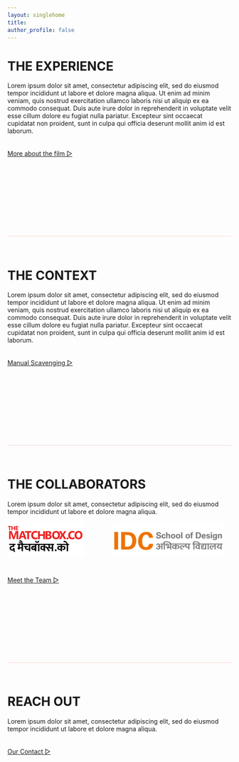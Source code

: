 ```yaml
---
layout: singlehome
title: 
author_profile: false
---
```


<a name="aboutinfo"></a>
# THE EXPERIENCE
Lorem ipsum dolor sit amet, consectetur adipiscing elit, sed do eiusmod tempor incididunt ut labore et dolore magna aliqua. Ut enim ad minim veniam, quis nostrud exercitation ullamco laboris nisi ut aliquip ex ea commodo consequat. Duis aute irure dolor in reprehenderit in voluptate velit esse cillum dolore eu fugiat nulla pariatur. Excepteur sint occaecat cupidatat non proident, sunt in culpa qui officia deserunt mollit anim id est laborum.
<div class = "home-button" style="height:100px; padding-top: 20px; padding-bottom: 80px;">     
 <a class = "home-button" href="{{ site.baseurl }}/about">More about the film ▷</a>       
</div> 

<hr style="height:1px;border-width:0;color:#fcd5ce;background-color:#fcd5ce">
</br>

<a name="aboutinfo"></a>
# THE CONTEXT
Lorem ipsum dolor sit amet, consectetur adipiscing elit, sed do eiusmod tempor incididunt ut labore et dolore magna aliqua. Ut enim ad minim veniam, quis nostrud exercitation ullamco laboris nisi ut aliquip ex ea commodo consequat. Duis aute irure dolor in reprehenderit in voluptate velit esse cillum dolore eu fugiat nulla pariatur. Excepteur sint occaecat cupidatat non proident, sunt in culpa qui officia deserunt mollit anim id est laborum.
<div class = "home-button" style="height:100px; padding-top: 20px; padding-bottom: 80px;">       
 <a class = "home-button" href="{{ site.baseurl }}/background">Manual Scavenging ▷</a>       
</div> 

<hr style="height:1px;border-width:0;color:#fcd5ce;background-color:#fcd5ce">
</br>

<a name="teaminfo"></a>
# THE COLLABORATORS
Lorem ipsum dolor sit amet, consectetur adipiscing elit, sed do eiusmod tempor incididunt ut labore et dolore magna aliqua.
<div>
<a href="https://www.thematchbox.co/" target="_blank"><img src="assets/img/mvrimages/partners_logo_tmb.png"></a>
&emsp;&emsp;&emsp;&emsp;	
<a href="http://www.idc.iitb.ac.in/" target="_blank"><img src="assets/img/mvrimages/partners_logo_idc.png"></a>

<div class = "home-button" style="height:100px; padding-top: 40px; padding-bottom: 80px;">     
 <a class = "home-button" href="{{ site.baseurl }}/people">Meet the Team ▷</a>       
</div> 

</div>

<hr style="height:1px;border-width:0;color:#fcd5ce;background-color:#fcd5ce">
</br>

<a name="contactinfo"></a>
# REACH OUT
Lorem ipsum dolor sit amet, consectetur adipiscing elit, sed do eiusmod tempor incididunt ut labore et dolore magna aliqua.

<div class = "home-button" style="height:100px; padding-top: 20px;">     
 <a class = "home-button" href="{{ site.baseurl }}/contact">Our Contact ▷</a>       
</div> 

